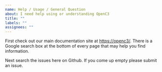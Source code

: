 ```yaml
---
name: Help / Usage / General Question
about: I need help using or understanding OpenC3
title: ""
labels: ""
assignees: ""
---
```


First check out our main documentation site at [https://openc3/](https://openc3.com/). There is a Google search box at the bottom of every page that may help you find information.

Next search the issues here on Github. If you come up empty please submit an issue.
